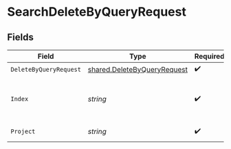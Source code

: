 # SearchDeleteByQueryRequest


## Fields

| Field                                                                             | Type                                                                              | Required                                                                          | Description                                                                       |
| --------------------------------------------------------------------------------- | --------------------------------------------------------------------------------- | --------------------------------------------------------------------------------- | --------------------------------------------------------------------------------- |
| `DeleteByQueryRequest`                                                            | [shared.DeleteByQueryRequest](../../../pkg/models/shared/deletebyqueryrequest.md) | :heavy_check_mark:                                                                | N/A                                                                               |
| `Index`                                                                           | *string*                                                                          | :heavy_check_mark:                                                                | The index name of the documents that needs deletion.                              |
| `Project`                                                                         | *string*                                                                          | :heavy_check_mark:                                                                | The project name.                                                                 |
